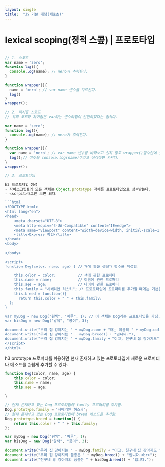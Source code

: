 ```yaml
---
layout: single
title:  "JS 기본 개념(제로초)"
---
```


# lexical scoping(정적 스콮) | 프로토타입

```js

// 1. 스코프
var name = 'zero';
function log(){
  console.log(name); // nero가 추력된다. 
}

function wrapper(){
  name = 'nero'; // var name 변수를 가르킨다.
  log()
}
wrapper();

// 2. 렉시컬 스코프 
// 위의 코드와 차이점은 var라는 변수타입이 선언되었다는 점이다. 

var name = 'zero';
function log(){
  console.log(name); // nero가 추력된다. 
}

function wrapper(){
  var name = 'nero'; // var name 변수를 바라보고 있지 않고 wrapper()함수안에 있는 변수다. 함수 밖을 빠져나오면 name이라는 전역에 존재하면 그 값을 대입시킨다. 
  log();// 이것을 console.log(name)이라고 생각하면 안된다. 
}
wrapper();

// 3. 프로토타입

h3 프로토타입 생성
- 자바스크립트의 모든 객체는 Object.prototype 객체를 프로토타입으로 상속받는다.
- <scrpit>태그만 보면 되다.

```html
<!DOCTYPE html>
<html lang="en">
<head>
    <meta charset="UTF-8">
    <meta http-equiv="X-UA-Compatible" content="IE=edge">
    <meta name="viewport" content="width=device-width, initial-scale=1.0">
    <title>Express 확인</title>
</head>
<body>  
        
</body>

<script>
function Dog(color, name, age) { // 개에 관한 생성자 함수를 작성함.

    this.color = color;          // 색에 관한 프로퍼티
    this.name = name;            // 이름에 관한 프로퍼티
    this.age = age;              // 나이에 관한 프로퍼티
    this.family = "시베리안 허스키"; // 프로토타입에 프로퍼티를 추가할 떄에는 기본값을 가지게 할 수 있음.
    this.breed = function(){
      return this.color + " " + this.family;
  };
}

var myDog = new Dog("흰색", "마루", 1); // 이 객체는 Dog라는 프로토타입을 가짐.
var hisDog = new Dog("갈색", "콩이", 3);

document.write("우리 집 강아지는 " + myDog.name + "라는 이름의 " + myDog.color + " 털이 매력적인 강아지입니다."); //우리 집 강아지는 마루라는 이름의 흰색 털이 매력적인 강아지입니다.
document.write("우리 집 강아지는 " + myDog.breed() + "입니다.");
document.write("우리 집 강아지는 " + myDog.family + "이고, 친구네 집 강아지도" + hisDog.family + "입니다");
</script>
</html>
```

h3 prototype 프로퍼티를 이용하면 현재 존재하고 있는 프로토타입에 새로운 프로퍼티나 메소드를 손쉽게 추가할 수 있다.

```js
function Dog(color, name, age) {
    this.color = color;
    this.name = name;
    this.age = age;

}

// 현재 존재하고 있는 Dog 프로토타입에 family 프로퍼티를 추가함.
Dog.prototype.family = "시베리안 허스키";
// 현재 존재하고 있는 Dog 프로토타입에 breed 메소드를 추가함.
Dog.prototype.breed = function() {
    return this.color + " " + this.family;
};

var myDog = new Dog("흰색", "마루", 1);
var hisDog = new Dog("갈색", "콩이", 3);

document.write("우리 집 강아지는 " + myDog.family + "이고, 친구네 집 강아지도 " + hisDog.family + "입니다.");
document.write("우리 집 강아지의 품종은 " + myDog.breed() + "입니다.<br>");
document.write("친구네 집 강아지의 품종은 " + hisDog.breed() + "입니다.");
```





